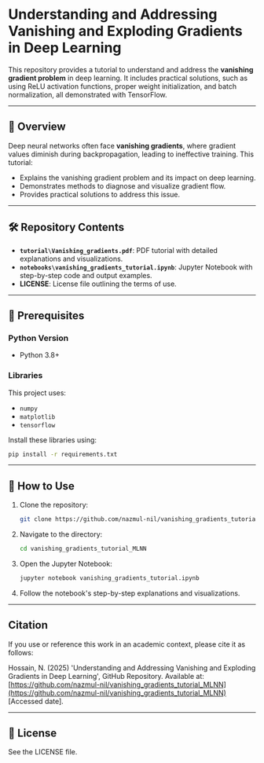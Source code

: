 # Understanding and Addressing Vanishing and Exploding Gradients in Deep Learning

This repository provides a tutorial to understand and address the **vanishing gradient problem** in deep learning. It includes practical solutions, such as using ReLU activation functions, proper weight initialization, and batch normalization, all demonstrated with TensorFlow.

---

## 📖 Overview

Deep neural networks often face **vanishing gradients**, where gradient values diminish during backpropagation, leading to ineffective training. This tutorial:
- Explains the vanishing gradient problem and its impact on deep learning.
- Demonstrates methods to diagnose and visualize gradient flow.
- Provides practical solutions to address this issue.

---

## 🛠️ Repository Contents

- **`tutorial\Vanishing_gradients.pdf`**: PDF tutorial with detailed explanations and visualizations.
- **`notebooks\vanishing_gradients_tutorial.ipynb`**: Jupyter Notebook with step-by-step code and output examples.
- **LICENSE**: License file outlining the terms of use.

---

## 🧰 Prerequisites

### Python Version
- Python 3.8+

### Libraries
This project uses:
- `numpy`
- `matplotlib`
- `tensorflow`

Install these libraries using:
```bash
pip install -r requirements.txt
```

---

## 🚀 How to Use

1. Clone the repository:
   ```bash
   git clone https://github.com/nazmul-nil/vanishing_gradients_tutorial_MLNN.git
   ```
2. Navigate to the directory:
   ```bash
   cd vanishing_gradients_tutorial_MLNN
   ```
3. Open the Jupyter Notebook:
   ```bash
   jupyter notebook vanishing_gradients_tutorial.ipynb
   ```
4. Follow the notebook's step-by-step explanations and visualizations.

---

## Citation
If you use or reference this work in an academic context, please cite it as follows:

Hossain, N. (2025) 'Understanding and Addressing Vanishing and Exploding Gradients in Deep Learning', GitHub Repository. Available at: [https://github.com/nazmul-nil/vanishing_gradients_tutorial_MLNN](https://github.com/nazmul-nil/vanishing_gradients_tutorial_MLNN) [Accessed date].

---
## 📝 License
See the LICENSE file.
